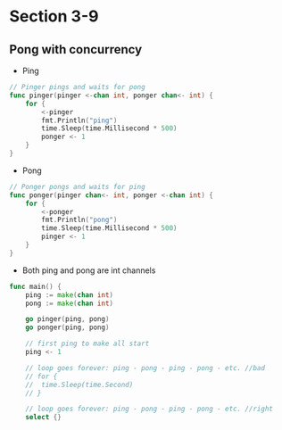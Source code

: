 # Section 3-9

## Pong with concurrency 

* Ping
```go
// Pinger pings and waits for pong
func pinger(pinger <-chan int, ponger chan<- int) {
	for {
		<-pinger
		fmt.Println("ping")
		time.Sleep(time.Millisecond * 500)
		ponger <- 1
	}
}
```

* Pong
```go
// Ponger pongs and waits for ping
func ponger(pinger chan<- int, ponger <-chan int) {
	for {
		<-ponger
		fmt.Println("pong")
		time.Sleep(time.Millisecond * 500)
		pinger <- 1
	}
}
```

* Both ping and pong are int channels
```go
func main() {
	ping := make(chan int)
	pong := make(chan int)

	go pinger(ping, pong)
	go ponger(ping, pong)

	// first ping to make all start
	ping <- 1

	// loop goes forever: ping - pong - ping - pong - etc. //bad
	// for {
	// 	time.Sleep(time.Second)
	// }

	// loop goes forever: ping - pong - ping - pong - etc. //right
	select {}
```
